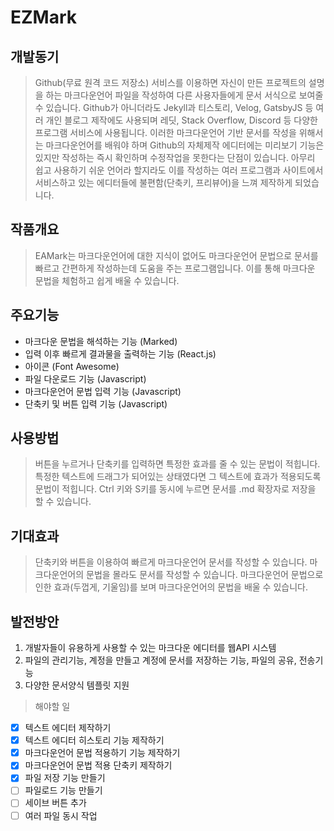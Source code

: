 # EZMark

## 개발동기

> Github(무료 원격 코드 저장소) 서비스를 이용하면 자신이 만든 프로젝트의 설명을 하는 마크다운언어 파일을 작성하여 다른 사용자들에게 문서 서식으로 보여줄 수 있습니다. Github가 아니더라도 Jekyll과 티스토리, Velog, GatsbyJS 등 여러 개인 블로그 제작에도 사용되며 레딧, Stack Overflow, Discord 등 다양한 프로그램 서비스에 사용됩니다. 이러한 마크다운언어 기반 문서를 작성을 위해서는 마크다운언어를 배워야 하며 Github의 자체제작 에디터에는 미리보기 기능은 있지만 작성하는 즉시 확인하며 수정작업을 못한다는 단점이 있습니다. 아무리 쉽고 사용하기 쉬운 언어라 할지라도 이를 작성하는 여러 프로그램과 사이트에서 서비스하고 있는 에디터들에 불편함(단축키, 프리뷰어)을 느껴 제작하게 되었습니다.

## 작품개요

> EAMark는 마크다운언어에 대한 지식이 없어도 마크다운언어 문법으로 문서를 빠르고 간편하게 작성하는데 도움을 주는 프로그램입니다. 이를 통해 마크다운 문법을 체험하고 쉽게 배울 수 있습니다.

## 주요기능

-   마크다운 문법을 해석하는 기능 (Marked)
-   입력 이후 빠르게 결과물을 출력하는 기능 (React.js)
-   아이콘 (Font Awesome)
-   파일 다운로드 기능 (Javascript)
-   마크다운언어 문법 입력 기능 (Javascript)
-   단축키 및 버튼 입력 기능 (Javascript)

## 사용방법

> 버튼을 누르거나 단축키를 입력하면 특정한 효과를 줄 수 있는 문법이 적힙니다. 특정한 텍스트에 드래그가 되어있는 상태였다면 그 텍스트에 효과가 적용되도록 문법이 적힙니다. Ctrl 키와 S키를 동시에 누르면 문서를 .md 확장자로 저장을 할 수 있습니다.

## 기대효과

> 단축키와 버튼을 이용하여 빠르게 마크다운언어 문서를 작성할 수 있습니다. 마크다운언어의 문법을 몰라도 문서를 작성할 수 있습니다. 마크다운언어 문법으로 인한 효과(두껍게, 기울임)를 보며 마크다운언어의 문법을 배울 수 있습니다.

## 발전방안

1. 개발자들이 유용하게 사용할 수 있는 마크다운 에디터를 웹API 시스템
2. 파일의 관리기능, 계정을 만들고 계정에 문서를 저장하는 기능, 파일의 공유, 전송기능
3. 다양한 문서양식 템플릿 지원

> 해야할 일

-   [x] 텍스트 에디터 제작하기
-   [x] 텍스트 에디터 히스토리 기능 제작하기
-   [x] 마크다운언어 문법 적용하기 기능 제작하기
-   [x] 마크다운언어 문법 적용 단축키 제작하기
-   [x] 파일 저장 기능 만들기
-   [ ] 파일로드 기능 만들기
-   [ ] 세이브 버튼 추가
-   [ ] 여러 파일 동시 작업
